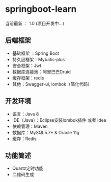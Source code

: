 # springboot-learn

当前最新 ： 1.0 (项目开发中...)

## 后端框架
- 基础框架 ：Spring Boot
- 持久层框架：Mybatis-plus
- 安全框架：Jwt
- 数据库连接池：阿里巴巴Druid
- 缓存框架：redis
- 其他：Swagger-ui, lombok（简化代码）

## 开发环境
- 语言：Java 8
- IDE（Java）：Eclipse安装lombok插件 或者 Idea
- 依赖管理：Maven
- 数据库：MySQL5.7+ & Oracle 11g
- 缓存：Redis

## 功能简述
- Quartz定时功能
- 二维码生成